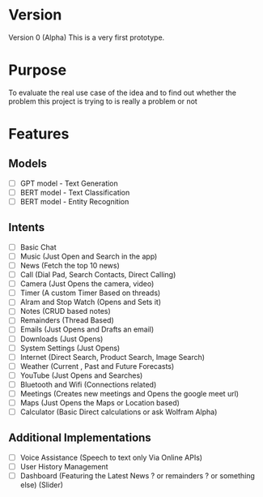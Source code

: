# Version
Version 0 (Alpha)
This is a very first prototype.

# Purpose
To evaluate the real use case of the idea and to find out whether the problem this project is trying to is really a problem or not

# Features
## Models
 - [ ] GPT model - Text Generation
 - [ ] BERT model - Text Classification
 - [ ] BERT model - Entity Recognition

## Intents
 - [ ] Basic Chat
 - [ ] Music (Just Open and Search in the app)
 - [ ] News (Fetch the top 10 news)
 - [ ] Call (Dial Pad, Search Contacts, Direct Calling)
 - [ ] Camera (Just Opens the camera, video)
 - [ ] Timer (A custom Timer Based on threads)
 - [ ] Alram and Stop Watch (Opens and Sets it)
 - [ ] Notes (CRUD based notes)
 - [ ] Remainders (Thread Based)
 - [ ] Emails (Just Opens and Drafts an email)
 - [ ] Downloads (Just Opens)
 - [ ] System Settings (Just Opens)
 - [ ] Internet (Direct Search, Product Search, Image Search)
 - [ ] Weather (Current , Past and Future Forecasts)
 - [ ] YouTube (Just Opens and Searches)
 - [ ] Bluetooth and Wifi (Connections related)
 - [ ] Meetings (Creates new meetings and Opens the google meet url)
 - [ ] Maps (Just Opens the Maps or Location based)
 - [ ] Calculator (Basic Direct calculations or ask Wolfram Alpha)

## Additional Implementations
 - [ ] Voice Assistance (Speech to text only Via Online APIs)
 - [ ] User History Management
 - [ ] Dashboard (Featuring the Latest News ? or remainders ? or something else) (Slider)